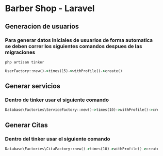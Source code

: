 # Barber Shop - Laravel

## Generacion de usuarios
### Para generar datos iniciales de usuarios de forma automatica se deben correr los siguientes comandos despues de las migraciones
```cmd
php artisan tinker
```
```cmd
UserFactory::new()->times(15)->withProfile()->create()
```

## Generar servicios
### Dentro de tinker usar el siguiente comando
```cmd
Database\Factories\ServiceFactory::new()->times(10)->withProfile()->create()
```

## Generar Citas
### Dentro del tinker usar el siguiente comando
```cmd
Database\Factories\CitaFactory::new()->times(10)->withProfile()->create()
```